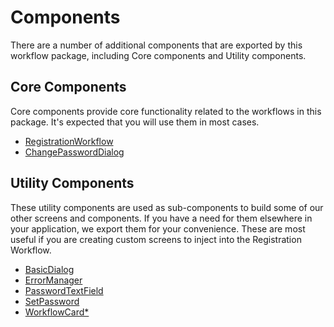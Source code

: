 # Components

There are a number of additional components that are exported by this workflow package, including Core components and Utility components.

## Core Components

Core components provide core functionality related to the workflows in this package. It's expected that you will use them in most cases.

- [RegistrationWorkflow](https://github.com/etn-ccis/blui-react-workflows/tree/master/login-workflow/docs/components/registration-workflow.md)
- [ChangePasswordDialog](https://github.com/etn-ccis/blui-react-workflows/tree/master/login-workflow/docs/components/change-password-dialog.md)

## Utility Components

These utility components are used as sub-components to build some of our other screens and components. If you have a need for them elsewhere in your application, we export them for your convenience. These are most useful if you are creating custom screens to inject into the Registration Workflow.


- [BasicDialog](https://github.com/etn-ccis/blui-react-workflows/tree/master/login-workflow/docs/components/basic-dialog.md)
- [ErrorManager](https://github.com/etn-ccis/blui-react-workflows/tree/master/login-workflow/docs/components/error-manager.md)
- [PasswordTextField](https://github.com/etn-ccis/blui-react-workflows/tree/master/login-workflow/docs/components/password-text-field.md)
- [SetPassword](https://github.com/etn-ccis/blui-react-workflows/tree/master/login-workflow/docs/components/set-password.md)
- [WorkflowCard*](https://github.com/etn-ccis/blui-react-workflows/tree/master/login-workflow/docs/components/workflow-card.md)
  